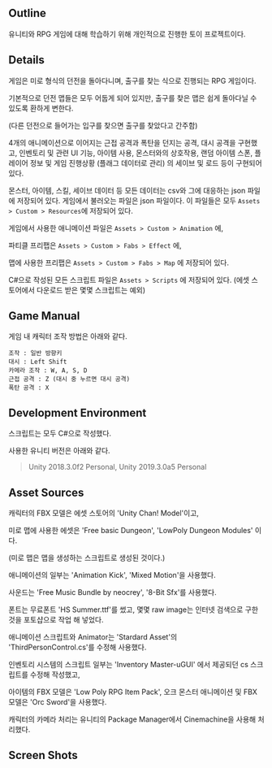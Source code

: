 <h2>Outline</h2>
유니티와 RPG 게임에 대해 학습하기 위해 개인적으로 진행한 토이 프로젝트이다.



<h2>Details</h2>
게임은 미로 형식의 던전을 돌아다니며, 출구를 찾는 식으로 진행되는 RPG 게임이다.

기본적으로 던전 맵들은 모두 어둡게 되어 있지만, 출구를 찾은 맵은 쉽게 돌아다닐 수 있도록 환하게 변한다. 

(다른 던전으로 들어가는 입구를 찾으면 출구를 찾았다고 간주함)

4개의 애니메이션으로 이어지는 근접 공격과 폭탄을 던지는 공격, 대시 공격을 구현했고, 인벤토리 및 관련 UI 기능, 아이템 사용, 몬스터와의 상호작용, 랜덤 아이템 스폰, 플레이어 정보 및 게임 진행상황 (플래그 데이터로 관리) 의 세이브 및 로드 등이 구현되어 있다.

몬스터, 아이템, 스킬, 세이브 데이터 등 모든 데이터는 csv와 그에 대응하는 json 파일에 저장되어 있다. 게임에서 불러오는 파일은 json 파일이다. 이 파일들은 모두 `Assets > Custom > Resources`에 저장되어 있다.

게임에서 사용한 애니메이션 파일은 `Assets > Custom > Animation` 에, 

파티클 프리팹은 `Assets > Custom > Fabs > Effect` 에, 

맵에 사용한 프리팹은 `Assets > Custom > Fabs > Map` 에 저장되어 있다.

C#으로 작성된 모든 스크립트 파일은 `Assets > Scripts` 에 저장되어 있다. (에셋 스토어에서 다운로드 받은 몇몇 스크립트는 예외)



<h2> Game Manual</h2>
게임 내 캐릭터 조작 방법은 아래와 같다.<br>

```
조작 : 일반 방향키 
대시 : Left Shift
카메라 조작 : W, A, S, D
근접 공격 : Z (대시 중 누르면 대시 공격)
폭탄 공격 : X
```




<h2> Development Environment</h2>
스크립트는 모두 C#으로 작성했다. 

사용한 유니티 버전은 아래와 같다.

>Unity 2018.3.0f2 Personal, Unity 2019.3.0a5 Personal



<h2> Asset Sources</h2>
캐릭터의 FBX 모델은 에셋 스토어의 'Unity Chan! Model'이고,

미로 맵에 사용한 에셋은 'Free basic Dungeon', 'LowPoly Dungeon Modules' 이다.

(미로 맵은 맵을 생성하는 스크립트로 생성된 것이다.)

애니메이션의 일부는 'Animation Kick', 'Mixed Motion'을 사용했다.

사운드는 'Free Music Bundle by neocrey', '8-Bit Sfx'를 사용했다.

폰트는 무료폰트 'HS Summer.ttf'를 썼고, 몇몇 raw image는 인터넷 검색으로 구한 것을 포토샵으로 작업 해 넣었다.

애니메이션 스크립트와 Animator는 'Stardard Asset'의 'ThirdPersonControl.cs'를 수정해 사용했다.

인벤토리 시스템의 스크립트 일부는 'Inventory Master-uGUI' 에서 제공되던 cs 스크립트를 수정해 작성했고, 

아이템의 FBX 모델은 'Low Poly RPG Item Pack', 오크 몬스터 애니메이션 및 FBX 모델은 'Orc Sword'을 사용했다.

캐릭터의 카메라 처리는 유니티의 Package Manager에서 Cinemachine을 사용해 처리했다.




<h2> Screen Shots</h2>
